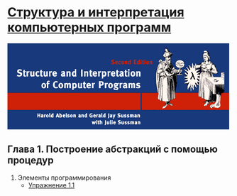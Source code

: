 # [Структура и интерпретация компьютерных программ](../../README.md#)

![Alt text](../../images/common/cover-sicp.gif "Структура и интерпретация компьютерных программ")

## Глава 1. Построение абстракций с помощью процедур
1. Элементы программирования
    * [Упражнение 1.1](exercise_1_01.md)
